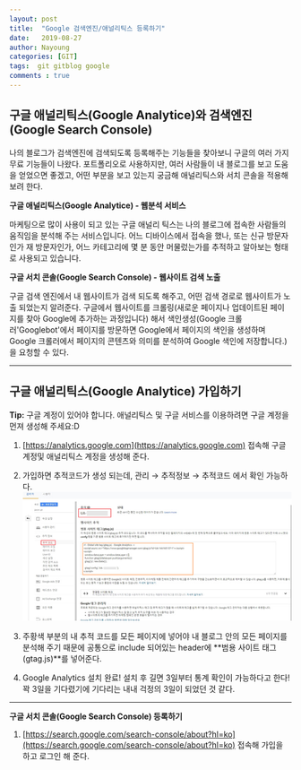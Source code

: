 ```yaml
---
layout: post
title:  "Google 검색엔진/애널리틱스 등록하기"
date:   2019-08-27
author: Nayoung
categories: [GIT]
tags:  git gitblog google
comments : true
---
```


## 구글 애널리틱스(Google Analytice)와 검색엔진 (Google Search Console)

나의 블로그가 검색엔진에 검색되도록 등록해주는 기능들을 찾아보니 구글의 여러 가지 무료 기능들이 나왔다. 포트폴리오로 사용하지만, 여러 사람들이 내 블로그를 보고 도움을 얻었으면 좋겠고, 어떤 부분을 보고 있는지 궁금해 애널리틱스와 서치 콘솔을 적용해 보려 한다.

**구글 애널리틱스(Google Analytice) - 웹분석 서비스**

마케팅으로 많이 사용이 되고 있는 구글 애널리 틱스는 나의 블로그에 접속한 사람들의 움직임을 분석해 주는 서비스입니다.
어느 디바이스에서 접속을 했나, 또는 신규 방문자인가 재 방문자인가, 어느 카테고리에 몇 분 동안 머물렀는가를 추적하고 알아보는 형태로 사용되고 있습니다.

**구글 서치 콘솔(Google Search Console) - 웹사이트 검색 노출**

구글 검색 엔진에서 내 웹사이트가 검색 되도록 해주고, 어떤 검색 경로로 웹사이트가 노출 되었는지 알려준다.
구글에서 웹사이트를 크롤링(새로운 페이지나 업데이트된 페이지를 찾아 Google에 추가하는 과정입니다) 해서 색인생성(Google 크롤러'Googlebot'에서 페이지를 방문하면 Google에서 페이지의 색인을 생성하며 Google 크롤러에서 페이지의 콘텐츠와 의미를 분석하여 Google 색인에 저장합니다.)을 요청할 수 있다.

---------------------------------------
## 구글 애널리틱스(Google Analytice) 가입하기
**Tip:** 구글 계정이 있어야 합니다. 애널리틱스 및 구글 서비스를 이용하려면 구글 계정을 먼져 생성해 주세요:D
1. [https://analytics.google.com](https://analytics.google.com) 접속해 구글 계정및 애널리틱스 계정을 생성해 준다.

2. 가입하면 추적코드가 생성 되는데, 관리 → 추적정보 → 추적코드 에서 확인 가능하다.
![애널리틱스설명-추적코드](/assets/post_img/analytice01.jpg)

3. 주황색 부분의 내 추적 코드를 모든 페이지에 넣어야 내 블로그 안의 모든 페이지를 분석해 주기 때문에 공통으로 include 되어있는 header에 **범용 사이트 태그(gtag.js)**를 넣어준다.

4. Google Analytics 설치 완료! 설치 후 길면 3일부터 통계 확인이 가능하다고 한다! 꽉 3일을 기다렸기에 기다리는 내내 걱정의 3일이 되었던 것 같다.

-------------------------------------------
**구글 서치 콘솔(Google Search Console) 등록하기**
1. [https://search.google.com/search-console/about?hl=ko](https://search.google.com/search-console/about?hl=ko) 접속해 가입을 하고 로그인 해 준다.




